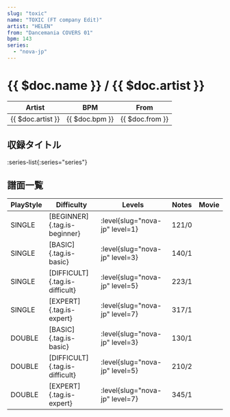 ```yaml
---
slug: "toxic"
name: "TOXIC (FT company Edit)"
artist: "HELEN"
from: "Dancemania COVERS 01"
bpm: 143
series:
  - "nova-jp"
---
```


# {{ $doc.name }} / {{ $doc.artist }}

|Artist|BPM|From|
|------|---|----|
|{{ $doc.artist }}|{{ $doc.bpm }}|{{ $doc.from }}|

## 収録タイトル

:series-list{:series="series"}

## 譜面一覧

|PlayStyle|Difficulty|Levels|Notes|Movie|
|---------|----------|------|-----|-----|
|SINGLE|[BEGINNER]{.tag.is-beginner}|:level{slug="nova-jp" level=1}|121/0||
|SINGLE|[BASIC]{.tag.is-basic}|:level{slug="nova-jp" level=3}|140/1||
|SINGLE|[DIFFICULT]{.tag.is-difficult}|:level{slug="nova-jp" level=5}|223/1||
|SINGLE|[EXPERT]{.tag.is-expert}|:level{slug="nova-jp" level=7}|317/1||
|DOUBLE|[BASIC]{.tag.is-basic}|:level{slug="nova-jp" level=3}|130/1||
|DOUBLE|[DIFFICULT]{.tag.is-difficult}|:level{slug="nova-jp" level=5}|210/2||
|DOUBLE|[EXPERT]{.tag.is-expert}|:level{slug="nova-jp" level=7}|345/1||
